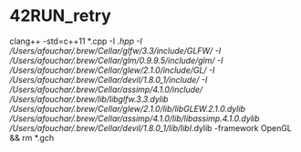 # 42RUN_retry

clang++ -std=c++11 *.cpp -I *.hpp -I /Users/afouchar/.brew/Cellar/glfw/3.3/include/GLFW/ -I /Users/afouchar/.brew/Cellar/glm/0.9.9.5/include/glm/ -I /Users/afouchar/.brew/Cellar/glew/2.1.0/include/GL/ -I /Users/afouchar/.brew/Cellar/devil/1.8.0_1/include/ -I /Users/afouchar/.brew/Cellar/assimp/4.1.0/include/ /Users/afouchar/.brew/lib/libglfw.3.3.dylib /Users/afouchar/.brew/Cellar/glew/2.1.0/lib/libGLEW.2.1.0.dylib /Users/afouchar/.brew/Cellar/assimp/4.1.0/lib/libassimp.4.1.0.dylib /Users/afouchar/.brew/Cellar/devil/1.8.0_1/lib/libI*.dylib -framework OpenGL && rm *.gch